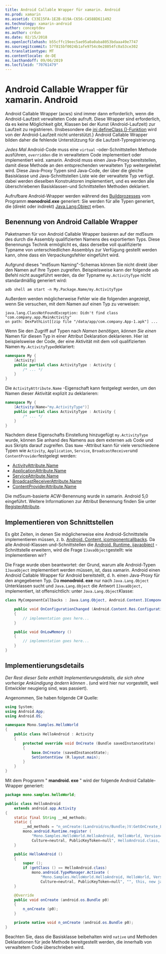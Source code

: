 ```yaml
---
title: Android Callable Wrapper für xamarin. Android
ms.prod: xamarin
ms.assetid: C33E15FA-1E2B-819A-C656-CA588D611492
ms.technology: xamarin-android
author: conceptdev
ms.author: crdun
ms.date: 02/15/2018
ms.openlocfilehash: b55cffc19eec5ae95a0a0aba8053bdaaa49e7747
ms.sourcegitcommit: 57f815bf0024b1afe9754c0e28054fc0a53ce302
ms.translationtype: MT
ms.contentlocale: de-DE
ms.lasthandoff: 09/06/2019
ms.locfileid: "70761479"
---
```

# <a name="android-callable-wrappers-for-xamarinandroid"></a>Android Callable Wrapper für xamarin. Android

Android Callable Wrapper (acws) sind immer dann erforderlich, wenn die Android-Laufzeit verwalteten Code aufruft. Diese Wrapper sind erforderlich, da es keine Möglichkeit gibt, Klassen bei der Kunst (Android-Laufzeit) zur Laufzeit zu registrieren. (Insbesondere die [jni defineClass ()-Funktion](http://docs.oracle.com/javase/1.5.0/docs/guide/jni/spec/functions.html#wp15986) wird von der Android-Laufzeit nicht unterstützt.} Android Callable Wrapper bilden daher die fehlende Unterstützung für die Laufzeit-Typregistrierung. 

*Jedes Mal* Android-Code muss eine `virtual` -oder-Schnittstellen Methode ausführen, `overridden` die in verwaltetem Code implementiert oder implementiert wird. xamarin. Android muss einen Java-Proxy bereitstellen, damit diese Methode an den entsprechenden verwalteten Typ weitergeleitet wird. Diese Java-Proxy Typen sind Java-Code, der über die gleiche Basisklasse und Java-Schnittstellen Liste wie der verwaltete Typ verfügt. dabei werden dieselben Konstruktoren implementiert, und es werden alle überschriebenen Basisklassen-und Schnittstellen Methoden deklariert. 

Aufrufbare Android-Wrapper werden während des [Buildprozesses](~/android/deploy-test/building-apps/build-process.md) vom Programm **monodroid.exe** generiert: Sie werden für alle Typen generiert, die (direkt oder indirekt) [Java.Lang.Object](xref:Java.Lang.Object) erben. 

## <a name="android-callable-wrapper-naming"></a>Benennung von Android Callable Wrapper

Paketnamen für von Android Callable Wrapper basieren auf der md5sum des durch die Assembly qualifizierten Namens des exportierten Typs. Diese Benennungs Technik ermöglicht es, dass derselbe voll qualifizierte Typname von unterschiedlichen Assemblys zur Verfügung gestellt werden kann, ohne dass ein Verpackungsfehler eingeführt wird. 

Aufgrund dieses "md5sum Naming"-Schemas können Sie nicht direkt über den Namen auf Ihre Typen zugreifen. Beispielsweise kann der folgende `adb` Befehl nicht ausgeführt werden, da der Typname `my.ActivityType` nicht standardmäßig generiert wird: 

```shell
adb shell am start -n My.Package.Name/my.ActivityType
```

Außerdem werden möglicherweise Fehler wie die folgenden angezeigt, wenn Sie versuchen, mit dem Namen auf einen Typ zu verweisen:

```shell
java.lang.ClassNotFoundException: Didn't find class "com.company.app.MainActivity"
on path: DexPathList[[zip file "/data/app/com.company.App-1.apk"] ...
```

Wenn Sie den Zugriff auf Typen nach *Namen benötigen, können Sie einen* Namen für diesen Typ in einer Attribut Deklaration deklarieren. Hier ist beispielsweise der Code, der eine Aktivität mit dem voll qualifizierten Namen `My.ActivityType`deklariert:

```csharp
namespace My {
    [Activity]
    public partial class ActivityType : Activity {
        /* ... */
    }
}
```

Die `ActivityAttribute.Name` -Eigenschaft kann festgelegt werden, um den Namen dieser Aktivität explizit zu deklarieren: 

```csharp
namespace My {
    [Activity(Name="my.ActivityType")]
    public partial class ActivityType : Activity {
        /* ... */
    }
}
```

Nachdem diese Eigenschafts Einstellung hinzugefügt `my.ActivityType` wurde, können Sie anhand des Namens aus dem externen `adb` Code und aus Skripts darauf zugreifen. Das `Name` -Attribut kann für viele verschiedene Typen wie `Activity`, `Application`, `Service`, `BroadcastReceiver`und `ContentProvider`festgelegt werden: 

- [ActivityAttribute.Name](xref:Android.App.ActivityAttribute.Name)
- [ApplicationAttribute.Name](xref:Android.App.ApplicationAttribute.Name)
- [ServiceAttribute.Name](xref:Android.App.ServiceAttribute.Name)
- [BroadcastReceiverAttribute.Name](xref:Android.Content.BroadcastReceiverAttribute.Name)
- [ContentProviderAttribute.Name](xref:Android.Content.ContentProviderAttribute.Name)

Die md5sum-basierte ACW-Benennung wurde in xamarin. Android 5,0 eingeführt. Weitere Informationen zur Attribut Benennung finden Sie unter [RegisterAttribute](xref:Android.Runtime.RegisterAttribute). 

## <a name="implementing-interfaces"></a>Implementieren von Schnittstellen

Es gibt Zeiten, in denen Sie möglicherweise eine Android-Schnittstelle implementieren müssen, z. b. [Android. Content. icomponentcallbacks](xref:Android.Content.IComponentCallbacks). Da alle Android-Klassen und-Schnittstellen die [Android. Runtime. ijavaobject](xref:Android.Runtime.IJavaObject) -Schnittstelle erweitern, wird die Frage `IJavaObject`gestellt: wie implementieren wir? 

Die Frage wurde oben beantwortet: der Grund, warum alle Android-Typen `IJavaObject` implementiert werden müssen, ist, dass xamarin. Android einen Android Callable Wrapper für Android bereitstellt, d. h. einen Java-Proxy für den angegebenen Typ. Da **monodroid. exe** nur nach `Java.Lang.Object` Unterklassen sucht und `Java.Lang.Object` die Antwort `IJavaObject,` implementiert, ist offensichtlich: unter `Java.Lang.Object`Klasse: 

```csharp
class MyComponentCallbacks : Java.Lang.Object, Android.Content.IComponentCallbacks {

    public void OnConfigurationChanged (Android.Content.Res.Configuration newConfig)
    {
        // implementation goes here...
    } 

    public void OnLowMemory ()
    {
        // implementation goes here...
    }
}
```

## <a name="implementation-details"></a>Implementierungsdetails

*Der Rest dieser Seite enthält Implementierungsdetails, die sich ohne vorherige Ankündigung ändern können* . (und wird hier nur vorgestellt, weil Entwickler neugierig sind, was passiert). 

Angenommen, Sie haben folgende C# Quelle:

```csharp
using System;
using Android.App;
using Android.OS;

namespace Mono.Samples.HelloWorld
{
    public class HelloAndroid : Activity
    {
        protected override void OnCreate (Bundle savedInstanceState)
        {
            base.OnCreate (savedInstanceState);
            SetContentView (R.layout.main);
        }
    }
}
```

Mit dem Programm " **mandroid. exe** " wird der folgende Android Callable-Wrapper generiert: 

```java
package mono.samples.helloWorld;

public class HelloAndroid
    extends android.app.Activity
{
    static final String __md_methods;
    static {
        __md_methods = "n_onCreate:(Landroid/os/Bundle;)V:GetOnCreate_Landroid_os_Bundle_Handler\n" + "";
        mono.android.Runtime.register (
            "Mono.Samples.HelloWorld.HelloAndroid, HelloWorld, Version=1.0.0.0, 
            Culture=neutral, PublicKeyToken=null", HelloAndroid.class, __md_methods);
    }

    public HelloAndroid ()
    {
        super ();
        if (getClass () == HelloAndroid.class)
            mono.android.TypeManager.Activate (
                "Mono.Samples.HelloWorld.HelloAndroid, HelloWorld, Version=1.0.0.0, 
                Culture=neutral, PublicKeyToken=null", "", this, new java.lang.Object[] {  });
    }

    @Override
    public void onCreate (android.os.Bundle p0)
    {
        n_onCreate (p0);
    }

    private native void n_onCreate (android.os.Bundle p0);
}
```

Beachten Sie, dass die Basisklasse beibehalten wird `native` und Methoden Deklarationen für jede Methode bereitgestellt werden, die innerhalb von verwaltetem Code überschrieben wird. 
